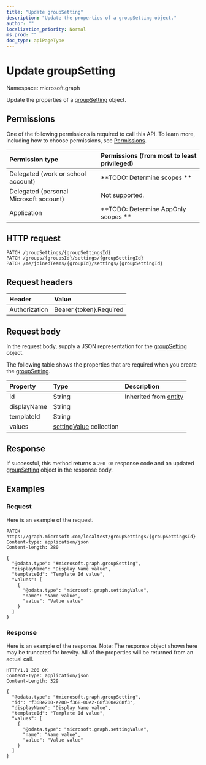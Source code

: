 ```yaml
---
title: "Update groupSetting"
description: "Update the properties of a groupSetting object."
author: ""
localization_priority: Normal
ms.prod: ""
doc_type: apiPageType
---
```


# Update groupSetting

Namespace: microsoft.graph

Update the properties of a [groupSetting](../resources/groupsetting.md) object.

## Permissions
One of the following permissions is required to call this API. To learn more, including how to choose permissions, see [Permissions](/concepts/permissions-reference.md).

|Permission type|Permissions (from most to least privileged)|
|:---|:---|
|Delegated (work or school account)|**TODO: Determine scopes **|
|Delegated (personal Microsoft account)|Not supported.|
|Application|**TODO: Determine AppOnly scopes **|

## HTTP request
<!-- {
  "blockType": "ignored"
}
-->
``` http
PATCH /groupSettings/{groupSettingsId}
PATCH /groups/{groupsId}/settings/{groupSettingId}
PATCH /me/joinedTeams/{groupId}/settings/{groupSettingId}
```

## Request headers
|Header|Value|
|:---|:---|
|Authorization|Bearer {token}.Required|

## Request body
In the request body, supply a JSON representation for the [groupSetting](../resources/groupsetting.md) object.

The following table shows the properties that are required when you create the [groupSetting](../resources/groupsetting.md).

|Property|Type|Description|
|:---|:---|:---|
|id|String| Inherited from [entity](../resources/entity.md)|
|displayName|String||
|templateId|String||
|values|[settingValue](../resources/settingvalue.md) collection||



## Response
If successful, this method returns a `200 OK` response code and an updated [groupSetting](../resources/groupsetting.md) object in the response body.

## Examples

### Request
Here is an example of the request.
<!-- {
  "blockType": "request",
  "name": "update_groupsetting"
}
-->
``` http
PATCH https://graph.microsoft.com/localtest/groupSettings/{groupSettingsId}
Content-type: application/json
Content-length: 280

{
  "@odata.type": "#microsoft.graph.groupSetting",
  "displayName": "Display Name value",
  "templateId": "Template Id value",
  "values": [
    {
      "@odata.type": "microsoft.graph.settingValue",
      "name": "Name value",
      "value": "Value value"
    }
  ]
}
```

### Response
Here is an example of the response. Note: The response object shown here may be truncated for brevity. All of the properties will be returned from an actual call.
<!-- {
  "blockType": "response",
  "truncated": true
}
-->
``` http
HTTP/1.1 200 OK
Content-Type: application/json
Content-Length: 329

{
  "@odata.type": "#microsoft.graph.groupSetting",
  "id": "f368e200-e200-f368-00e2-68f300e268f3",
  "displayName": "Display Name value",
  "templateId": "Template Id value",
  "values": [
    {
      "@odata.type": "microsoft.graph.settingValue",
      "name": "Name value",
      "value": "Value value"
    }
  ]
}
```

